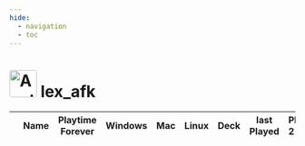 ```yaml
---
hide:
  - navigation
  - toc
---
```

# <a href="https://steamcommunity.com/profiles/76561199629726962/" target="_blank"><img src="https://avatars.steamstatic.com/0c7ed17fe82ec615b371100d1df0d998c06a27e2_full.jpg" alt="Avatar" style="width:48px;height:48px;border-radius:4px;"></a> lex_afk

<table id="charts-table" class="display" style="width:100%">
        <thead>
            <tr>
                <th></th>
                <th>Name</th>
                <th>Playtime Forever</th>
                <th>Windows</th>
                <th>Mac</th>
                <th>Linux</th>
                <th>Deck</th>
                <th>last Played</th>
                <th>Playtime 2 Weeks</th>
            </tr>
        </thead>
        <tbody>
    </tbody>
</table>

